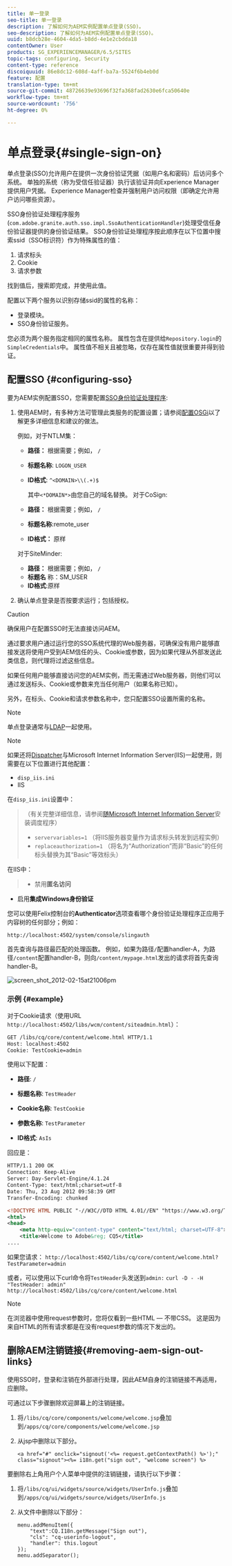 ```yaml
---
title: 单一登录
seo-title: 单一登录
description: 了解如何为AEM实例配置单点登录(SSO)。
seo-description: 了解如何为AEM实例配置单点登录(SSO)。
uuid: b8dcb28e-4604-4da5-b8dd-4e1e2cbdda18
contentOwner: User
products: SG_EXPERIENCEMANAGER/6.5/SITES
topic-tags: configuring, Security
content-type: reference
discoiquuid: 86e8dc12-608d-4aff-ba7a-5524f6b4eb0d
feature: 配置
translation-type: tm+mt
source-git-commit: 48726639e93696f32fa368fad2630e6fca50640e
workflow-type: tm+mt
source-wordcount: '756'
ht-degree: 0%

---
```



# 单点登录{#single-sign-on}

单点登录(SSO)允许用户在提供一次身份验证凭据（如用户名和密码）后访问多个系统。 单独的系统（称为受信任验证器）执行该验证并向Experience Manager提供用户凭据。 Experience Manager检查并强制用户访问权限（即确定允许用户访问哪些资源）。

SSO身份验证处理程序服务(`com.adobe.granite.auth.sso.impl.SsoAuthenticationHandler`)处理受信任身份验证器提供的身份验证结果。 SSO身份验证处理程序按此顺序在以下位置中搜索ssid（SSO标识符）作为特殊属性的值：

1. 请求标头
1. Cookie
1. 请求参数

找到值后，搜索即完成，并使用此值。

配置以下两个服务以识别存储ssid的属性的名称：

* 登录模块。
* SSO身份验证服务。

您必须为两个服务指定相同的属性名称。 属性包含在提供给`Repository.login`的`SimpleCredentials`中。 属性值不相关且被忽略，仅存在属性值就很重要并得到验证。

## 配置SSO {#configuring-sso}

要为AEM实例配置SSO，您需要配置[SSO身份验证处理程序](/help/sites-deploying/osgi-configuration-settings.md#adobegranitessoauthenticationhandler):

1. 使用AEM时，有多种方法可管理此类服务的配置设置；请参阅[配置OSGi](/help/sites-deploying/configuring-osgi.md)以了解更多详细信息和建议的做法。

   例如，对于NTLM集：

   * **路径：** 根据需要；例如，  `/`
   * **标题名称**:  `LOGON_USER`
   * **ID格式**:  `^<DOMAIN>\\(.+)$`

      其中`<*DOMAIN*>`由您自己的域名替换。
   对于CoSign:

   * **路径：** 根据需要；例如，  `/`
   * **标题名称**:remote_user
   * **ID格式：** 原样

   对于SiteMinder:

   * **路径：** 根据需要；例如，  `/`
   * **标题名** 称：SM_USER
   * **ID格式**:原样



1. 确认单点登录是否按要求运行；包括授权。

>[!CAUTION]
>
>确保用户在配置SSO时无法直接访问AEM。
>
>通过要求用户通过运行您的SSO系统代理的Web服务器，可确保没有用户能够直接发送将使用户受到AEM信任的头、Cookie或参数，因为如果代理从外部发送此类信息，则代理将过滤这些信息。
>
>如果任何用户能够直接访问您的AEM实例，而无需通过Web服务器，则他们可以通过发送标头、Cookie或参数来充当任何用户（如果名称已知）。
>
>另外，在标头、Cookie和请求参数名称中，您只配置SSO设置所需的名称。


>[!NOTE]
>
>单点登录通常与[LDAP](/help/sites-administering/ldap-config.md)一起使用。

>[!NOTE]
>
>如果还将[Dispatcher](https://helpx.adobe.com/experience-manager/dispatcher/using/dispatcher.html)与Microsoft Internet Information Server(IIS)一起使用，则需要在以下位置进行其他配置：
>
>* `disp_iis.ini`
>* IIS

>
>
在`disp_iis.ini`设置中：
>（有关完整详细信息，请参阅[随Microsoft Internet Information Server](https://helpx.adobe.com/experience-manager/dispatcher/using/dispatcher-install.html#microsoft-internet-information-server)安装调度程序）
>
>* `servervariables=1` （将IIS服务器变量作为请求标头转发到远程实例）
>* `replaceauthorization=1` （将名为“Authorization”而非“Basic”的任何标头替换为其“Basic”等效标头）

>
>
在IIS中：
>
>* 禁用&#x200B;**匿名访问**
   >
   >
* 启用&#x200B;**集成Windows身份验证**

>



您可以使用Felix控制台的&#x200B;**Authenticator**&#x200B;选项查看哪个身份验证处理程序正应用于内容树的任何部分；例如：

`http://localhost:4502/system/console/slingauth`

首先查询与路径最匹配的处理函数。 例如，如果为路径`/`配置handler-A，为路径`/content`配置handler-B，则向`/content/mypage.html`发出的请求将首先查询handler-B。

![screen_shot_2012-02-15at21006pm](assets/screen_shot_2012-02-15at21006pm.png)

### 示例 {#example}

对于Cookie请求（使用URL `http://localhost:4502/libs/wcm/content/siteadmin.html`）：

```xml
GET /libs/cq/core/content/welcome.html HTTP/1.1
Host: localhost:4502
Cookie: TestCookie=admin
```

使用以下配置：

* **路径**: `/`

* **标题名称**:  `TestHeader`

* **Cookie名称**:  `TestCookie`

* **参数名称**:  `TestParameter`

* **ID格式**:  `AsIs`

回应是：

```xml
HTTP/1.1 200 OK
Connection: Keep-Alive
Server: Day-Servlet-Engine/4.1.24
Content-Type: text/html;charset=utf-8
Date: Thu, 23 Aug 2012 09:58:39 GMT
Transfer-Encoding: chunked

<!DOCTYPE HTML PUBLIC "-//W3C//DTD HTML 4.01//EN" "https://www.w3.org/TR/html4/strict.dtd">
<html>
<head>
    <meta http-equiv="content-type" content="text/html; charset=UTF-8">
    <title>Welcome to Adobe&reg; CQ5</title>
....
```

如果您请求：
`http://localhost:4502/libs/cq/core/content/welcome.html?TestParameter=admin`

或者，可以使用以下curl命令将`TestHeader`头发送到`admin:`
`curl -D - -H "TestHeader: admin" http://localhost:4502/libs/cq/core/content/welcome.html`

>[!NOTE]
>
>在浏览器中使用request参数时，您将仅看到一些HTML — 不带CSS。 这是因为来自HTML的所有请求都是在没有request参数的情况下发出的。

## 删除AEM注销链接{#removing-aem-sign-out-links}

使用SSO时，登录和注销在外部进行处理，因此AEM自身的注销链接不再适用，应删除。

可通过以下步骤删除欢迎屏幕上的注销链接。

1. 将`/libs/cq/core/components/welcome/welcome.jsp`叠加到`/apps/cq/core/components/welcome/welcome.jsp`
1. 从jsp中删除以下部分。

   `<a href="#" onclick="signout('<%= request.getContextPath() %>');" class="signout"><%= i18n.get("sign out", "welcome screen") %>`

要删除右上角用户个人菜单中提供的注销链接，请执行以下步骤：

1. 将`/libs/cq/ui/widgets/source/widgets/UserInfo.js`叠加到`/apps/cq/ui/widgets/source/widgets/UserInfo.js`

1. 从文件中删除以下部分：

   ```
   menu.addMenuItem({
       "text":CQ.I18n.getMessage("Sign out"),
       "cls": "cq-userinfo-logout",
       "handler": this.logout
   });
   menu.addSeparator();
   ```

